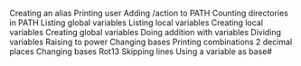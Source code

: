 Creating an alias
Printing user
Adding /action to PATH
Counting directories in PATH
Listing global variables
Listing local variables
Creating local variables
Creating global variables
Doing addition with variables
Dividing variables
Raising to power
Changing bases
Printing combinations
2 decimal places
Changing bases
Rot13
Skipping lines
Using a variable as base#
